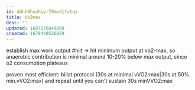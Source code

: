 ```yaml
---
id: ddnh9hxuhiyr79mvdjfvtqz
title: Vo2max
desc: ''
updated: 1687176849008
created: 1678448526029
---
```


establish max work output #hiit
-> hit minimum output at vo2-max, so anaerobic contribution is minimal
around 10-20% below max output, since o2 consumption plateaus

proven most efficient: billat protocol (30s at minimal vVO2:max|30s at 50% min.vVO2:max) and repeat until you can't sustain 30s minVVO2:max